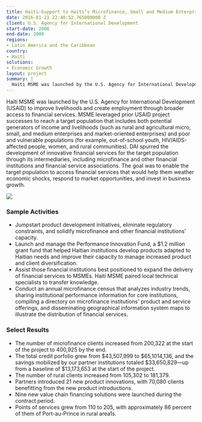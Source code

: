 ```yaml
---
title: Haiti—Support to Haiti’s Microfinance, Small and Medium Enterprises Sector (Haiti MSME)
date: 2016-01-21 22:40:52.765000000 Z
client: U.S. Agency for International Development
start-date: 2006
end-date: 2009
regions:
- Latin America and the Caribbean
country:
- Haiti
solutions:
- Economic Growth
layout: project
summary: |
  Haiti MSME was launched by the U.S. Agency for International Development (USAID) to improve livelihoods and create employment through broader access to financial services.
---
```

Haiti MSME was launched by the U.S. Agency for International Development (USAID) to improve livelihoods and create employment through broader access to financial services. MSME leveraged prior USAID project successes to reach a target population that includes both potential generators of income and livelihoods (such as rural and agricultural micro, small, and medium enterprises and market-oriented enterprises) and poor and vulnerable populations (for example, out-of-school youth, HIV/AIDS-affected people, women, and rural communities). DAI spurred the development of innovative financial services for the target population through its intermediaries, including microfinance and other financial institutions and financial service associations. The goal was to enable the target population to access financial services that would help them weather economic shocks, respond to market opportunities, and invest in business growth.

![][1]

###  Sample Activities

* Jumpstart product development initiatives, eliminate regulatory constraints, and solidify microfinance and other financial institutions' capacity.
* Launch and manage the Performance Innovation Fund, a $1.2 million grant fund that helped Haitian institutions develop products adapted to Haitian needs and improve their capacity to manage increased product and client diversification.
* Assist those financial institutions best positioned to expand the delivery of financial services to MSMEs. Haiti MSME paired local technical specialists to transfer knowledge.
* Conduct an annual microfinance census that analyzes industry trends, sharing institutional performance information for core institutions, compiling a directory on microfinance institutions' product and service offerings, and disseminating geographical information system maps to illustrate the distribution of financial services.

###  Select Results

* The number of microfinance clients increased from 200,322 at the start of the project to 400,925 by the end.
* The total credit porfolio grew from $43,507,999 to $65,1014,136, and the savings mobilized by our partner institutions totaled $33,650,829—up from a baseline of $13,173,653 at the start of the project.
* The number of rural clients increased from 105,302 to 181,379.
* Partners introduced 21 new product innovations, with 70,080 clients benefitting from the new product introductions.
* Nine new value chain financing solutions were launched during the contract period.
* Points of services grew from 110 to 205, with approximately 86 percent of them of Port-au-Prince in rural area1s.

[1]: /assets/images/projects/HaitiMSME.jpg
